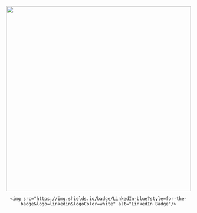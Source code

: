 <div id="header" align="center">
  <img src="https://ak.picdn.net/shutterstock/videos/1055165030/thumb/12.jpg" width="500"/>
</div>

<div id="badges" style="text-align:center; margin:0 auto;">

    <img src="https://img.shields.io/badge/LinkedIn-blue?style=for-the-badge&logo=linkedin&logoColor=white" alt="LinkedIn Badge"/>
  
</div>


<img src="https://komarev.com/ghpvc/?username=CathyF9600&style=flat-square&color=blue" alt=""/>

